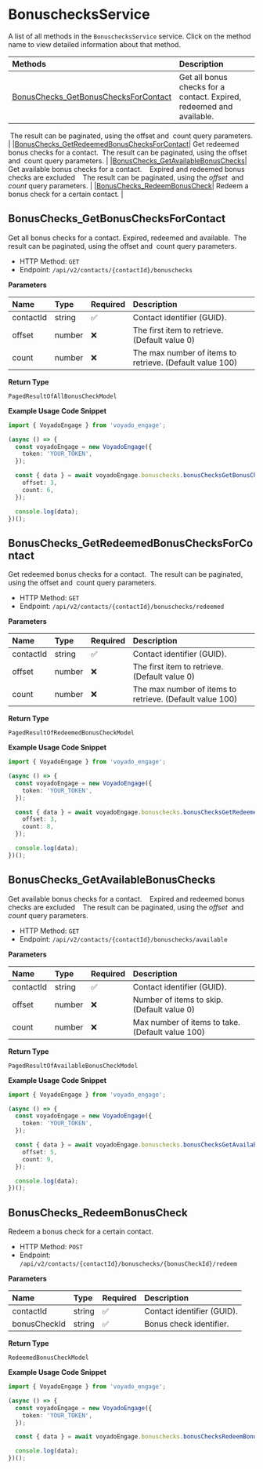 # BonuschecksService

A list of all methods in the `BonuschecksService` service. Click on the method name to view detailed information about that method.

| Methods                                                                       | Description                                                          |
| :---------------------------------------------------------------------------- | :------------------------------------------------------------------- |
| [BonusChecks_GetBonusChecksForContact](#bonuschecks_getbonuschecksforcontact) | Get all bonus checks for a contact. Expired, redeemed and available. |

&nbsp;The result can be paginated, using the offset and
&nbsp;count query parameters. |
|[BonusChecks_GetRedeemedBonusChecksForContact](#bonuschecks_getredeemedbonuschecksforcontact)| Get redeemed bonus checks for a contact.
&nbsp;The result can be paginated, using the offset and
&nbsp;count query parameters. |
|[BonusChecks_GetAvailableBonusChecks](#bonuschecks_getavailablebonuschecks)| Get available bonus checks for a contact.
&nbsp;
&nbsp;Expired and redeemed bonus checks are excluded
&nbsp;
&nbsp;The result can be paginated, using the _offset_
&nbsp;and _count_ query parameters. |
|[BonusChecks_RedeemBonusCheck](#bonuschecks_redeembonuscheck)| Redeem a bonus check for a certain contact. |

## BonusChecks_GetBonusChecksForContact

Get all bonus checks for a contact. Expired, redeemed and available.
&nbsp;The result can be paginated, using the offset and
&nbsp;count query parameters.

- HTTP Method: `GET`
- Endpoint: `/api/v2/contacts/{contactId}/bonuschecks`

**Parameters**

| Name      | Type   | Required | Description                                              |
| :-------- | :----- | :------- | :------------------------------------------------------- |
| contactId | string | ✅       | Contact identifier (GUID).                               |
| offset    | number | ❌       | The first item to retrieve. (Default value 0)            |
| count     | number | ❌       | The max number of items to retrieve. (Default value 100) |

**Return Type**

`PagedResultOfAllBonusCheckModel`

**Example Usage Code Snippet**

```typescript
import { VoyadoEngage } from 'voyado_engage';

(async () => {
  const voyadoEngage = new VoyadoEngage({
    token: 'YOUR_TOKEN',
  });

  const { data } = await voyadoEngage.bonuschecks.bonusChecksGetBonusChecksForContact('contactId', {
    offset: 3,
    count: 6,
  });

  console.log(data);
})();
```

## BonusChecks_GetRedeemedBonusChecksForContact

Get redeemed bonus checks for a contact.
&nbsp;The result can be paginated, using the offset and
&nbsp;count query parameters.

- HTTP Method: `GET`
- Endpoint: `/api/v2/contacts/{contactId}/bonuschecks/redeemed`

**Parameters**

| Name      | Type   | Required | Description                                              |
| :-------- | :----- | :------- | :------------------------------------------------------- |
| contactId | string | ✅       | Contact identifier (GUID).                               |
| offset    | number | ❌       | The first item to retrieve. (Default value 0)            |
| count     | number | ❌       | The max number of items to retrieve. (Default value 100) |

**Return Type**

`PagedResultOfRedeemedBonusCheckModel`

**Example Usage Code Snippet**

```typescript
import { VoyadoEngage } from 'voyado_engage';

(async () => {
  const voyadoEngage = new VoyadoEngage({
    token: 'YOUR_TOKEN',
  });

  const { data } = await voyadoEngage.bonuschecks.bonusChecksGetRedeemedBonusChecksForContact('contactId', {
    offset: 3,
    count: 8,
  });

  console.log(data);
})();
```

## BonusChecks_GetAvailableBonusChecks

Get available bonus checks for a contact.
&nbsp;
&nbsp;Expired and redeemed bonus checks are excluded
&nbsp;
&nbsp;The result can be paginated, using the _offset_
&nbsp;and _count_ query parameters.

- HTTP Method: `GET`
- Endpoint: `/api/v2/contacts/{contactId}/bonuschecks/available`

**Parameters**

| Name      | Type   | Required | Description                                      |
| :-------- | :----- | :------- | :----------------------------------------------- |
| contactId | string | ✅       | Contact identifier (GUID).                       |
| offset    | number | ❌       | Number of items to skip. (Default value 0)       |
| count     | number | ❌       | Max number of items to take. (Default value 100) |

**Return Type**

`PagedResultOfAvailableBonusCheckModel`

**Example Usage Code Snippet**

```typescript
import { VoyadoEngage } from 'voyado_engage';

(async () => {
  const voyadoEngage = new VoyadoEngage({
    token: 'YOUR_TOKEN',
  });

  const { data } = await voyadoEngage.bonuschecks.bonusChecksGetAvailableBonusChecks('contactId', {
    offset: 5,
    count: 9,
  });

  console.log(data);
})();
```

## BonusChecks_RedeemBonusCheck

Redeem a bonus check for a certain contact.

- HTTP Method: `POST`
- Endpoint: `/api/v2/contacts/{contactId}/bonuschecks/{bonusCheckId}/redeem`

**Parameters**

| Name         | Type   | Required | Description                |
| :----------- | :----- | :------- | :------------------------- |
| contactId    | string | ✅       | Contact identifier (GUID). |
| bonusCheckId | string | ✅       | Bonus check identifier.    |

**Return Type**

`RedeemedBonusCheckModel`

**Example Usage Code Snippet**

```typescript
import { VoyadoEngage } from 'voyado_engage';

(async () => {
  const voyadoEngage = new VoyadoEngage({
    token: 'YOUR_TOKEN',
  });

  const { data } = await voyadoEngage.bonuschecks.bonusChecksRedeemBonusCheck('contactId', 'bonusCheckId');

  console.log(data);
})();
```

<!-- This file was generated by liblab | https://liblab.com/ -->
